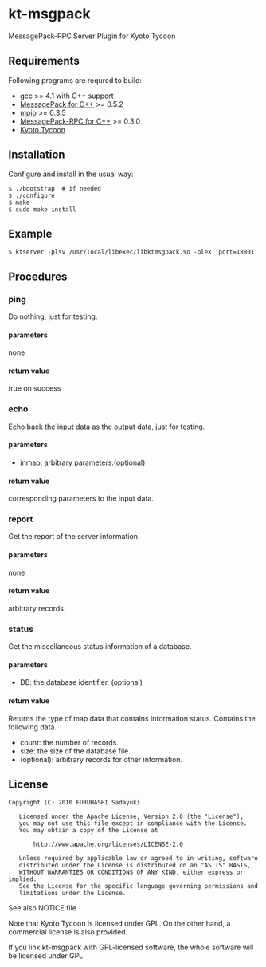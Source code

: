 kt-msgpack
==========
MessagePack-RPC Server Plugin for Kyoto Tycoon


## Requirements

Following programs are requred to build:

  - gcc >= 4.1 with C++ support
  - [MessagePack for C++](http://msgpack.org/) >= 0.5.2
  - [mpio](http://github.com/frsyuki/mpio) >= 0.3.5
  - [MessagePack-RPC for C++](http://msgpack.org/) >= 0.3.0
  - [Kyoto Tycoon](http://fallabs.com/kyototycoon/)


## Installation

Configure and install in the usual way:

    $ ./bootstrap  # if needed
    $ ./configure
    $ make
    $ sudo make install


## Example

    $ ktserver -plsv /usr/local/libexec/libktmsgpack.so -plex 'port=18801'

## Procedures

### ping
Do nothing, just for testing.

#### parameters
none

#### return value
true on success

### echo
Echo back the input data as the output data, just for testing.

#### parameters
- inmap: arbitrary parameters.(optional) 

#### return value
corresponding parameters to the input data.

### report
Get the report of the server information.

#### parameters
none

#### return value
arbitrary records.

### status
Get the miscellaneous status information of a database.

#### parameters
- DB: the database identifier. (optional)

#### return value
Returns the type of map data that contains information status.
Contains the following data.

- count: the number of records.
- size: the size of the database file.
- (optional): arbitrary records for other information.

## License

    Copyright (C) 2010 FURUHASHI Sadayuki
    
       Licensed under the Apache License, Version 2.0 (the "License");
       you may not use this file except in compliance with the License.
       You may obtain a copy of the License at
    
           http://www.apache.org/licenses/LICENSE-2.0
    
       Unless required by applicable law or agreed to in writing, software
       distributed under the License is distributed on an "AS IS" BASIS,
       WITHOUT WARRANTIES OR CONDITIONS OF ANY KIND, either express or implied.
       See the License for the specific language governing permissions and
       limitations under the License.

See also NOTICE file.

Note that Kyoto Tycoon is licensed under GPL. On the other hand, a commercial
license is also provided.

If you link kt-msgpack with GPL-licensed software, the whole software will
be licensed under GPL.

